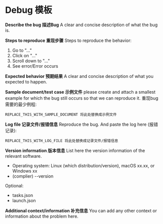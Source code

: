 # Debug 模板

**Describe the bug 描述Bug**
A clear and concise description of what the bug is.

**Steps to reproduce 重现步骤**
Steps to reproduce the behavior:

1. Go to "..."
2. Click on "..."
3. Scroll down to "..."
4. See error/Error occurs

**Expected behavior 预期结果**
A clear and concise description of what you expected to happen.

**Sample document/test case 示例文件**
please create and attach a smallest example for which the bug still occurs so that we can reproduce it. 重现bug需要的最少例程:

```REPLACE_THIS_WITH_LANGUAGE_TYPE 将此处替换成语言类别
REPLACE_THIS_WITH_SAMPLE_DOCUMENT 将此处替换成示例文件
```

**Log file 记录文件/报错信息**
Reproduce the bug. And paste the log here (报错记录):

```REPLACE_THIS_WITH_LANGUAGE_TYPE 将此处替换成语言类别
REPLACE_THIS_WITH_LOG_FILE 将此处替换成记录文件/报错信息
```

**Version information 版本信息**
List here the version information of the relevant software.

- Operating system: Linux (which distribution/version), macOS xx.xx, or Windows xx
- (complier) --version

Optional:

- tasks.json
- launch.json

**Additional context/information 补充信息**
You can add any other context or information about the problem here.
